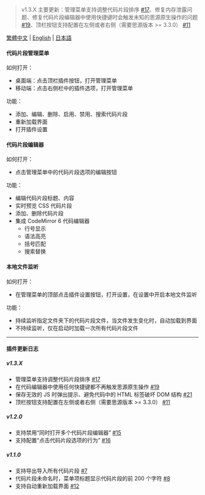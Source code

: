 > v1.3.X 主要更新：管理菜单支持调整代码片段排序 [#17](https://github.com/TCOTC/snippets/issues/17)、修复内存泄露问题、修复代码片段编辑器中使用快捷键时会触发未知的思源原生操作的问题 [#19](https://github.com/TCOTC/snippets/issues/19)、顶栏按钮支持配置在左侧或者右侧（需要思源版本 >= 3.3.0） [#11](https://github.com/TCOTC/snippets/issues/11)

[繁體中文](https://github.com/TCOTC/snippets/blob/main/README_zh_CHT.md) | [English](https://github.com/TCOTC/snippets/blob/main/README.md) | [日本語](https://github.com/TCOTC/snippets/blob/main/README_ja_JP.md)

#### 代码片段管理菜单

如何打开：

- 桌面端：点击顶栏插件按钮，打开管理菜单
- 移动端：点击右侧栏中的插件选项，打开管理菜单

功能：

- 添加、编辑、删除、启用、禁用、搜索代码片段
- 重新加载界面
- 打开插件设置

#### 代码片段编辑器

如何打开：

- 点击管理菜单中的代码片段选项的编辑按钮

功能：

- 编辑代码片段标题、内容
- 实时预览 CSS 代码片段
- 添加、删除代码片段
- 集成 CodeMirror 6 代码编辑器
  - 行号显示
  - 语法高亮
  - 括号匹配
  - 搜索替换

#### 本地文件监听

如何打开：

- 在管理菜单的顶部点击插件设置按钮，打开设置，在设置中开启本地文件监听

功能：

- 持续监听指定文件夹下的代码片段文件，当文件发生变化时，自动加载到界面
- 不持续监听，仅在启动时加载一次所有代码片段文件

---

#### 插件更新日志

##### v1.3.X

- 管理菜单支持调整代码片段排序 [#17](https://github.com/TCOTC/snippets/issues/17)
- 在代码编辑器中使用任何快捷键都不再触发思源原生操作 [#19](https://github.com/TCOTC/snippets/issues/19)
- 保存无效的 JS 时弹出提示、避免代码中的 HTML 标签破坏 DOM 结构 [#21](https://github.com/TCOTC/snippets/issues/21)
- 顶栏按钮支持配置在左侧或者右侧（需要思源版本 >= 3.3.0） [#11](https://github.com/TCOTC/snippets/issues/11)

##### v1.2.0

- 支持禁用“同时打开多个代码片段编辑器” [#15](https://github.com/TCOTC/snippets/issues/15)
- 支持配置“点击代码片段选项的行为” [#16](https://github.com/TCOTC/snippets/issues/16)

##### v1.1.0

- 支持导出导入所有代码片段 [#7](https://github.com/TCOTC/snippets/issues/7)
- 代码片段未命名时，菜单项标题显示代码片段的前 200 个字符 [#8](https://github.com/TCOTC/snippets/issues/8)
- 支持自动重新加载界面 [#12](https://github.com/TCOTC/snippets/issues/12)